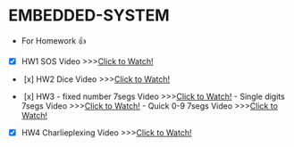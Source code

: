# EMBEDDED-SYSTEM

- For Homework :+1:
*  [x] HW1 SOS Video >>>[Click to Watch!](https://www.youtube.com/watch?v=BVwoA5EXfAI)
*  [x] HW2 Dice Video >>>[Click to Watch!](https://youtu.be/0j9hswn3UE0)

*  [x] HW3 
      - fixed number 7segs Video >>>[Click to Watch!](https://www.youtube.com/watch?v=1ydN9V4ovNo)
      - Single digits 7segs Video >>>[Click to Watch!](https://www.youtube.com/watch?v=45jSI8pAf2o)
      - Quick 0-9 7segs Video >>>[Click to Watch!](https://www.youtube.com/watch?v=XqRFdo70U8g)
*  [x] HW4 Charlieplexing Video >>>[Click to Watch!](https://www.youtube.com/watch?v=_1el_czNE0w)
